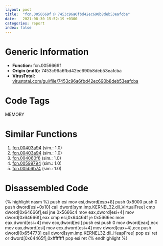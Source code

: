 ```yaml
---
layout: post
title:  "fcn.0056669f @ 7453c96a6fbd42ec690b8deb53eafcba"
date:   2021-08-30 15:52:19 +0300
categories: report
index: false
---
```


# Generic Information
- **Function:** fcn.0056669f
- **Origin (md5):** 7453c96a6fbd42ec690b8deb53eafcba
- **VirusTotal:** [virustotal.com/gui/file/7453c96a6fbd42ec690b8deb53eafcba][virustotal_ref]

# Code Tags
<span class="tag" id="MEMORY">MEMORY</span>


# Similar Functions

1. [fcn.00403a94][similar_1_ref] (sim.: 1.0)
2. [fcn.00403a94][similar_2_ref] (sim.: 1.0)
3. [fcn.004060f6][similar_3_ref] (sim.: 1.0)
4. [fcn.00599794][similar_4_ref] (sim.: 1.0)
5. [fcn.005b6b74][similar_5_ref] (sim.: 1.0)


# Disassembled Code

{% highlight nasm %}
push esi
mov esi,dword[esp+8]
push 0x8000
push 0
push dword[esi+0x10]
call dword[sym.imp.KERNEL32.dll_VirtualFree]
cmp dword[0x64666f],esi
jne 0x5666c4
mov eax,dword[esi+4]
mov dword[0x64666f],eax
cmp esi,0x64464f
je 0x5666ec
mov eax,dword[esi+4]
mov ecx,dword[esi]
push esi
push 0
mov dword[eax],ecx
mov eax,dword[esi]
mov ecx,dword[esi+4]
mov dword[eax+4],ecx
push dword[0x654773]
call dword[sym.imp.KERNEL32.dll_HeapFree]
pop esi
ret
or dword[0x64465f],0xffffffff
pop esi
ret
{% endhighlight %}


[similar_1_ref]: /report/fcn.00403a94@96146d48f33d2b81d37cf455f4bd8c4b
[similar_2_ref]: /report/fcn.00403a94@eac1782291736df208e1220cf8c38a7c
[similar_3_ref]: /report/fcn.004060f6@d4e56c7d970c209a3a2b3c4b4cc5e586
[similar_4_ref]: /report/fcn.00599794@140d3779c34998b2115004c062b02ca8
[similar_5_ref]: /report/fcn.005b6b74@2694aedb5e4f4308d70d56b7790b8855
[virustotal_ref]: https://www.virustotal.com/gui/file/7453c96a6fbd42ec690b8deb53eafcba